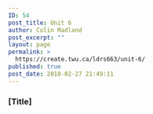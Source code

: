 ```yaml
---
ID: 54
post_title: Unit 6
author: Colin Madland
post_excerpt: ""
layout: page
permalink: >
  https://create.twu.ca/ldrs663/unit-6/
published: true
post_date: 2018-02-27 21:49:11
---
```

### [Title]